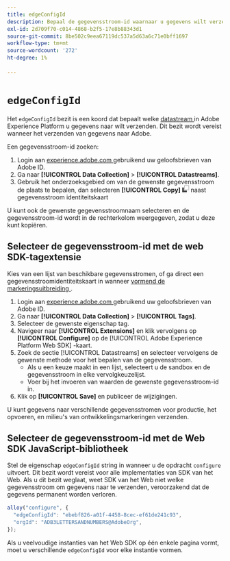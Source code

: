 ```yaml
---
title: edgeConfigId
description: Bepaal de gegevensstroom-id waarnaar u gegevens wilt verzenden.
exl-id: 2d709f70-c014-4868-b2f5-17e8b88343d1
source-git-commit: 8be502c9eea67119dc537a5d63a6c71e0bff1697
workflow-type: tm+mt
source-wordcount: '272'
ht-degree: 1%

---
```


# `edgeConfigId`

Het `edgeConfigId` bezit is een koord dat bepaalt welke [ datastream ](../../../datastreams/overview.md) in Adobe Experience Platform u gegevens naar wilt verzenden. Dit bezit wordt vereist wanneer het verzenden van gegevens naar Adobe.

Een gegevensstroom-id zoeken:

1. Login aan [ experience.adobe.com ](https://experience.adobe.com) gebruikend uw geloofsbrieven van Adobe ID.
1. Ga naar **[!UICONTROL Data Collection]** > **[!UICONTROL Datastreams]**.
1. Gebruik het onderzoeksgebied om van de gewenste gegevensstroom de plaats te bepalen, dan selecteren **[!UICONTROL Copy]** ![ Exemplaar ](../../assets/copy.png) naast gegevensstroom identiteitskaart

U kunt ook de gewenste gegevensstroomnaam selecteren en de gegevensstroom-id wordt in de rechterkolom weergegeven, zodat u deze kunt kopiëren.

## Selecteer de gegevensstroom-id met de web SDK-tagextensie

Kies van een lijst van beschikbare gegevensstromen, of ga direct een gegevensstroomidentiteitskaart in wanneer [ vormend de markeringsuitbreiding ](/help/tags/extensions/client/web-sdk/web-sdk-extension-configuration.md).

1. Login aan [ experience.adobe.com ](https://experience.adobe.com) gebruikend uw geloofsbrieven van Adobe ID.
1. Ga naar **[!UICONTROL Data Collection]** > **[!UICONTROL Tags]**.
1. Selecteer de gewenste eigenschap tag.
1. Navigeer naar **[!UICONTROL Extensions]** en klik vervolgens op **[!UICONTROL Configure]** op de [!UICONTROL Adobe Experience Platform Web SDK] -kaart.
1. Zoek de sectie [!UICONTROL Datastreams] en selecteer vervolgens de gewenste methode voor het bepalen van de gegevensstroom.
   * Als u een keuze maakt in een lijst, selecteert u de sandbox en de gegevensstroom in elke vervolgkeuzelijst.
   * Voer bij het invoeren van waarden de gewenste gegevensstroom-id in.
1. Klik op **[!UICONTROL Save]** en publiceer de wijzigingen.

U kunt gegevens naar verschillende gegevensstromen voor productie, het opvoeren, en milieu&#39;s van ontwikkelingsmarkeringen verzenden.

## Selecteer de gegevensstroom-id met de Web SDK JavaScript-bibliotheek

Stel de eigenschap `edgeConfigId` string in wanneer u de opdracht `configure` uitvoert. Dit bezit wordt vereist voor alle implementaties van SDK van het Web. Als u dit bezit weglaat, weet SDK van het Web niet welke gegevensstroom om gegevens naar te verzenden, veroorzakend dat de gegevens permanent worden verloren.

```js
alloy("configure", {
  "edgeConfigId": "ebebf826-a01f-4458-8cec-ef61de241c93",
  "orgId": "ADB3LETTERSANDNUMBERS@AdobeOrg",
});
```

Als u veelvoudige instanties van het Web SDK op één enkele pagina vormt, moet u verschillende `edgeConfigId` voor elke instantie vormen.
